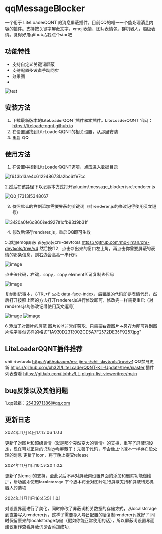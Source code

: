 # qqMessageBlocker
一个用于 LiteLoaderQQNT 的消息屏蔽插件。目前QQ的唯一一个能处理消息内容的插件。支持按关键字屏蔽文字，emoji表情，图片表情包，群机器人，超级表情。觉得好用github给我点个star吧！
## 功能特性
- 支持自定义关键词屏蔽
- 支持配置多设备手动同步
- 效果图
- 
![test](https://github.com/user-attachments/assets/9eef9ed0-dccd-49f2-85b8-70f67a49058e)


## 安装方法
1. 下载最新版本的LiteLoaderQQNT插件和本插件。LiteLoaderQQNT 官网：https://liteloaderqqnt.github.io
3. 在设置里找到LiteLoaderQQNT的相关设置，从那里安装 
4. 重启 QQ
## 使用方法
1. 在设置中找到LiteLoaderQQNT选项，点击进入数据目录
   
![f643b13ae4c6129486731a2bc6ffe7cc](https://github.com/user-attachments/assets/39aab0b8-c12f-401d-82c1-d2793a516af8)

2.然后在该路径下以记事本方式打开\plugins\message_blocker\src\renderer.js

![QQ_1731315348067](https://github.com/user-attachments/assets/7fe364dc-5755-4c9c-bbc9-e6ad98498344)

3. 仿照默认的样例添加需要屏蔽的关键词（对renderer.js的修改记得使用英文逗号）

![3420a0fe6c8608ed92781cfb93d9b31f](https://github.com/user-attachments/assets/0d074c22-a066-4988-a52e-76b2a72e113c)

4. 修改后保存renderer.js，重启QQ即可生效

5.添加emoji屏蔽
首先安装chii-devtools https://github.com/mo-jinran/chii-devtools/tree/v4
然后按f12，点击新出来的窗口左上角，再点击你需要屏蔽的表情的那条信息，则右边会高亮一串代码

![image](https://github.com/user-attachments/assets/561c408d-5f0a-4e42-a1ac-5964bb293d22)


点击该代码，右键，copy，copy element即可复制该代码

![image](https://github.com/user-attachments/assets/7e896ef2-cda1-4cd6-9d7b-04bf8895ee84)

复制到记事本，CTRL+F 查找 data-face-index，后面跟的代码即是表情代码，然后打开按照上面的方法打开renderer.js进行修改即可。修改完一样需要重启（对renderer.js的修改记得使用英文逗号）

![image](https://github.com/user-attachments/assets/dc68c1f3-482c-4248-ac31-57a46df2f299)
![image](https://github.com/user-attachments/assets/0ec10c41-751d-473b-88f3-897f8198048d)

6.添加了对图片的屏蔽
图片的id非常好获取，只需要右键图片->另存为即可得到图片名字类似这样的格式"1A930D2313002CD5A7F2572DE36F9257.jpg"
## LiteLoaderQQNT插件推荐
chii-devtools https://github.com/mo-jinran/chii-devtools/tree/v4
QQ禁用更新 https://github.com/xh321/LiteLoaderQQNT-Kill-Update/tree/master
插件列表查看 https://github.com/ltxhhz/LL-plugin-list-viewer/tree/main
## bug反馈以及其他问题
1.qq邮箱：2543971286@qq.com

## 更新日志
2024年11月14日17:15:06 1.0.3

更新了对图片和超级表情（就是那个突然变大的表情）的支持，重写了屏蔽词设定，现在可以正常的识别@和屏蔽了！完善了代码，不会像上个版本一样存在没处理的消息
更新了icon，将于晚上提交release

2024年11月11日18:59:20 1.0.2

更新了对emoji的支持，至此以后不再对屏蔽词设置界面的添加和删除功能做维护，新功能未使用localstorage
下个版本将会对图片进行屏蔽支持和屏蔽特定机器人的选项


2024年11月11日16:45:51 1.0.1

对设置界面进行了美化，同时修改了屏蔽词相关数据的存储方式，从localstorage到直接写入renderer.js，这样子需要导入导出配置的话复制renderer.js就好了
同时保留原来的localstorage存储（假如你能正常使用的话），所以屏蔽词设置界面建议用作查看屏蔽词是否添加成功.
